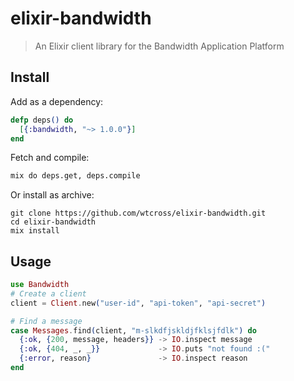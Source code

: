 elixir-bandwidth
================

> An Elixir client library for the Bandwidth Application Platform

## Install
Add as a dependency:
```elixir
defp deps() do
  [{:bandwidth, "~> 1.0.0"}]
end
```
Fetch and compile:
```bash
mix do deps.get, deps.compile
```

Or install as archive:
```
git clone https://github.com/wtcross/elixir-bandwidth.git
cd elixir-bandwidth
mix install
```

## Usage
```elixir
use Bandwidth
# Create a client
client = Client.new("user-id", "api-token", "api-secret")

# Find a message
case Messages.find(client, "m-slkdfjskldjfklsjfdlk") do
  {:ok, {200, message, headers}} -> IO.inspect message
  {:ok, {404, _, _}}             -> IO.puts "not found :("
  {:error, reason}               -> IO.inspect reason
end
```
